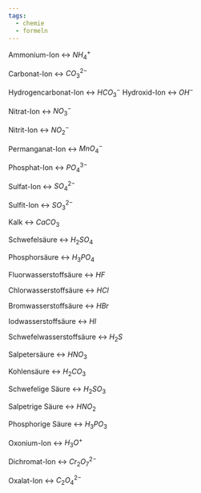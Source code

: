 ```yaml
---
tags:
  - chemie
  - formeln
---
```

Ammonium-Ion <-> $NH_4^+$
<!--SR:!2024-07-03,4,278-->

Carbonat-Ion <-> $CO_3^{2-}$
<!--SR:!2000-01-01,1,250!2024-07-02,1,223-->

Hydrogencarbonat-Ion <-> $HCO_3^-$
Hydroxid-Ion <-> $OH^-$
<!--SR:!2024-07-02,1,226!2000-01-01,1,250-->

Nitrat-Ion <-> $NO_3^-$
<!--SR:!2000-01-01,1,250!2024-07-02,1,226-->

Nitrit-Ion <-> $NO_2^-$
<!--SR:!2024-07-02,1,223!2000-01-01,1,250-->

Permanganat-Ion <-> $MnO_4^-$

Phosphat-Ion <-> $PO_4^{3-}$
<!--SR:!2000-01-01,1,250!2024-07-02,1,223-->

Sulfat-Ion <-> $SO_4^{2-}$
<!--SR:!2024-07-02,1,223!2000-01-01,1,250-->

Sulfit-Ion <-> $SO_3^{2-}$

Kalk <-> $CaCO_3$
<!--SR:!2000-01-01,1,250!2024-07-02,1,223-->

Schwefelsäure <-> $H_2SO_4$
<!--SR:!2000-01-01,1,250!2024-07-02,1,223-->

Phosphorsäure <-> $H_3PO_4$
<!--SR:!2024-07-02,1,226!2000-01-01,1,250-->

Fluorwasserstoffsäure <-> $HF$
<!--SR:!2000-01-01,1,250!2024-07-02,1,223-->


Chlorwasserstoffsäure <-> $HCl$
<!--SR:!2024-07-02,1,223!2000-01-01,1,250-->

Bromwasserstoffsäure <-> $HBr$

Iodwasserstoffsäure <-> $HI$

Schwefelwasserstoffsäure <-> $H_2S$

Salpetersäure <-> $HNO_3$

Kohlensäure <-> $H_2CO_3$
<!--SR:!2000-01-01,1,250!2024-07-02,1,223-->

Schwefelige Säure <-> $H_2SO_3$
<!--SR:!2000-01-01,1,250!2024-07-02,1,223-->

Salpetrige Säure <-> $HNO_2$

Phosphorige Säure <-> $H_3PO_3$
<!--SR:!2024-07-02,1,223!2000-01-01,1,250-->

Oxonium-Ion <-> $H_3O^+$
<!--SR:!2000-01-01,1,250!2024-07-02,1,223-->

Dichromat-Ion <-> $Cr_2O_7^{2-}$
<!--SR:!2024-07-02,1,223!2000-01-01,1,250-->

Oxalat-Ion <-> $C_2O_4^{2-}$
<!--SR:!2000-01-01,1,250!2024-07-02,1,223-->

